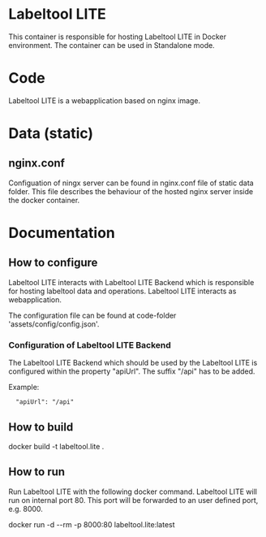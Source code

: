 # Labeltool LITE

This container is responsible for hosting Labeltool LITE in Docker environment. The container
can be used in Standalone mode.

# **Code**

Labeltool LITE is a webapplication based on nginx image.

# **Data (static)**

## nginx.conf

Configuation of ningx server can be found in nginx.conf file of static data folder. This file
describes the behaviour of the hosted nginx server inside the docker container.

# **Documentation**

## How to configure

Labeltool LITE interacts with Labeltool LITE Backend which is responsible for hosting
labeltool data and operations. Labeltool LITE interacts as webapplication.

The configuration file can be found at code-folder 'assets/config/config.json'.

### Configuration of Labeltool LITE Backend

The Labeltool LITE Backend which should be used by the Labeltool LITE is configured
within the property "apiUrl". The suffix "/api" has to be added.

Example:

```
  "apiUrl": "/api"
```

## How to build

docker build -t labeltool.lite .

## How to run

Run Labeltool LITE with the following docker command.
Labeltool LITE will run on internal port 80. This port will be forwarded to an
user defined port, e.g. 8000.

docker run -d --rm -p 8000:80 labeltool.lite:latest

